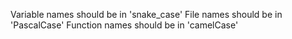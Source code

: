 Variable names should be in 'snake_case'
File names should be in 'PascalCase'
Function names should be in 'camelCase'